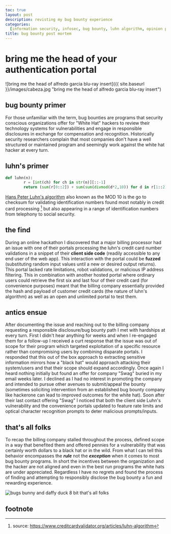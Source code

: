 ```yaml
---
toc: true
layout: post
description: revisting my bug bounty experience
categories:
  [information security, infosec, bug bounty, luhn algorithm, opinion piece]
title: bug bounty post mortem
---
```


# bring me the head of your authentication portal

![bring me the head of alfredo garcia blu-ray insert]({{ site.baseurl }}/images/cabeza.jpg
"bring me the head of alfredo garcia blu-ray insert")

## bug bounty primer

For those unfamiliar with the term, bug bounties are programs that security
conscious organizations offer for "White Hat" hackers to review their technology
systems for vulnerabilities and engage in responsible disclosures in exchange
for compensation and recognition. Historically security researchers complain
that most companies don't have a well structured or maintained program and
seemingly work against the white hat hacker at every turn.

## luhn's primer

```python
def luhn(n):
		r = [int(ch) for ch in str(n)][::-1]
		return (sum(r[0::2]) + sum(sum(divmod(d*2,10)) for d in r[1::2])) % 10 == 0

```

[Hans Peter Luhn's algorithm](https://en.wikipedia.org/wiki/Luhn_algorithm) also
known as the MOD 10 is the go to checksum for validating identification numbers
found most notably in credit card processing [^1] but also appearing in a range
of identification numbers from telephony to social security.

## the find

During an online hackathon I discovered that a major billing processor had an
issue with one of their portals processing the luhn's credit card number
validations in a snippet of their **client side code** (readily accessible to
any end user of the web app). This interaction with the portal could be
**fuzzed** (substituting random input values until a new or desired output
returns). This portal lacked rate limitations, robot validations, or malicious
IP address filtering. This in combination with another hosted portal where
ordinary users could retrieve the first six and last four of their credit card
(for convenience purposes) meant that the billing company essentially provided
the hash and payload of customer credit cards (the nature of luhn's algorithm)
as well as an open and unlimited portal to test them.

## antics ensue

After documenting the issue and reaching out to the billing company requesting a
responsible disclosure/bug bounty path I met with hardships at every turn. First
I didn't hear anything for weeks and when I re-engaged them for a follow-up I
received a curt response that the issue was out of scope for their program which
targeted exploitation of a specific resource rather than compromising users by
combining disparate portals. I responded that this out of the box approach to
extracting sensitive information mirrors how a "black hat" would approach
attacking their system/users and that their scope should expand accordingly.
Once again I heard nothing initially but found an offer for company "Swag"
buried in my email weeks later. I declined as I had no interest in promoting the
company and intended to pursue other avenues to submit/appeal the bounty
(sometimes soliciting intervention from an established bug bounty company like
hackerone can lead to improved outcomes for the white hat). Soon after their
last contact offering "Swag" I noticed that both the client side Luhn's
vulnerability and the convenience portals updated to feature rate limits and
optical character recognition prompts to deter malicious prompts/inputs.

## that's all folks

To recap the billing company stalled throughout the process, defined scope in a
way that benefited them and offered pennies for a vulnerability that was
certainly worth dollars to a black hat or in the wild. From what I can tell this
behavior encompasses the **_rule_** not the **_exception_** when it comes to
most bug bounty programs. In short the incentives between the organization and
the hacker are not aligned and even in the best run programs the white hats are
under appreciated. Regardless I have no regrets and found the process of finding
and attempting to responsibly disclose the bug bounty a fun and rewarding
experience.

![bugs bunny and daffy duck 8 bit that's all folks](https://media.tenor.com/C8XjQ4wtqO0AAAAC/thats-all-folks-game-over.gif "bugs bunny and daffy duck 8 bit that's all folks")

## footnote

[^1]: source: https://www.creditcardvalidator.org/articles/luhn-algorithm
